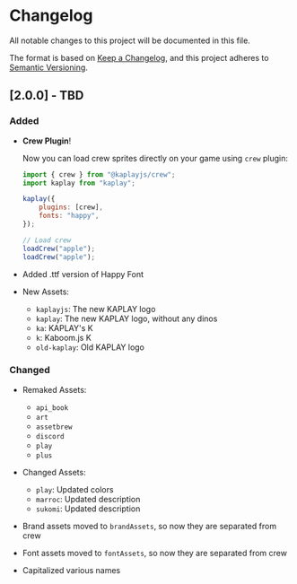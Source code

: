 # Changelog

All notable changes to this project will be documented in this file.

The format is based on [Keep a Changelog](https://keepachangelog.com/en/1.1.0/),
and this project adheres to
[Semantic Versioning](https://semver.org/spec/v2.0.0.html).

## [2.0.0] - TBD

### Added

- **Crew Plugin**!

  Now you can load crew sprites directly on your game using `crew` plugin:
  ```js
  import { crew } from "@kaplayjs/crew";
  import kaplay from "kaplay";

  kaplay({
      plugins: [crew],
      fonts: "happy",
  });

  // Load crew
  loadCrew("apple");
  loadCrew("apple");
  ```

- Added .ttf version of Happy Font

- New Assets:
  - `kaplayjs`: The new KAPLAY logo
  - `kaplay`: The new KAPLAY logo, without any dinos
  - `ka`: KAPLAY's K
  - `k`: Kaboom.js K
  - `old-kaplay`: Old KAPLAY logo

### Changed

- Remaked Assets:
  - `api_book`
  - `art`
  - `assetbrew`
  - `discord`
  - `play`
  - `plus`

- Changed Assets:
  - `play`: Updated colors
  - `marroc`: Updated description
  - `sukomi`: Updated description

- Brand assets moved to `brandAssets`, so now they are separated from crew
- Font assets moved to `fontAssets`, so now they are separated from crew
- Capitalized various names
